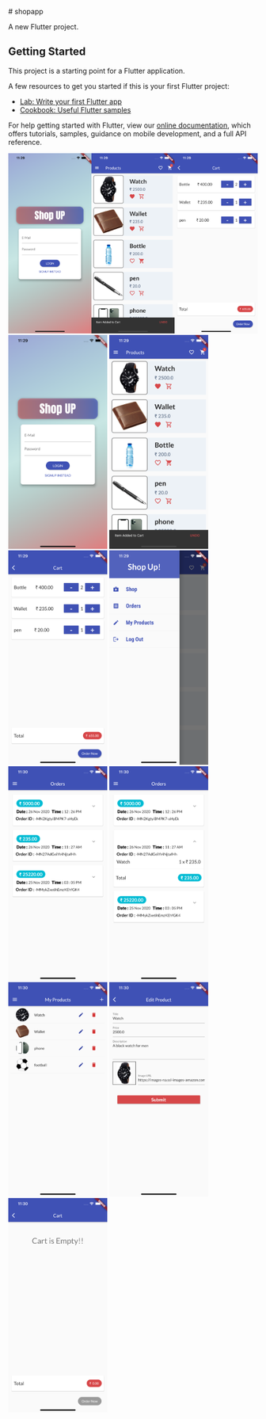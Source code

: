 <html>
  <head>
    <style>
.row {
  display: flex;
}

.column {
  flex: 33.33%;
  padding: 5px;
}
    </style>
    </head>
  <body>
# shopapp

A new Flutter project.

## Getting Started

This project is a starting point for a Flutter application.

A few resources to get you started if this is your first Flutter project:

- [Lab: Write your first Flutter app](https://flutter.dev/docs/get-started/codelab)
- [Cookbook: Useful Flutter samples](https://flutter.dev/docs/cookbook)

For help getting started with Flutter, view our
[online documentation](https://flutter.dev/docs), which offers tutorials,
samples, guidance on mobile development, and a full API reference.

<div class="row">
  <div class="column">
    <img src="shopApp1.png" alt="Snow" style="width:100%">
  </div>
  <div class="column">
    <img src="shopApp2.png" alt="Forest" style="width:100%">
  </div>
  <div class="column">
    <img src="shopApp3.png" alt="Mountains" style="width:100%">
  </div>
</div>
<img src="shopApp1.png" width="200">
<img src="shopApp2.png" width="200">
<img src="shopApp3.png" width="200">
<img src="shopApp4.png" width="200">
<img src="shopApp5.png" width="200">
<img src="shopApp6.png" width="200">
<img src="shopApp7.png" width="200">
<img src="shopApp8.png" width="200">
<img src="shopApp9.png" width="200">
</body>

</html>
